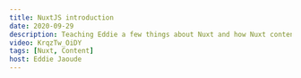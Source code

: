 ```yaml
---
title: NuxtJS introduction
date: 2020-09-29
description: Teaching Eddie a few things about Nuxt and how Nuxt content works. Watch Eddies reaction to the live editing feature of Nuxt content.
video: KrqzTw_OiDY
tags: [Nuxt, Content]
host: Eddie Jaoude
---
```

